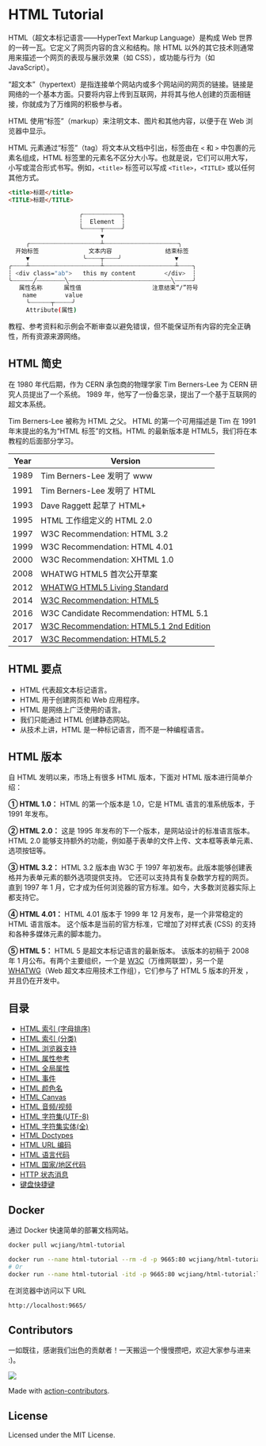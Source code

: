 HTML Tutorial
===

HTML（超文本标记语言——HyperText Markup Language）是构成 Web 世界的一砖一瓦。它定义了网页内容的含义和结构。除 HTML 以外的其它技术则通常用来描述一个网页的表现与展示效果（如 CSS），或功能与行为（如 JavaScript）。

“超文本”（hypertext）是指连接单个网站内或多个网站间的网页的链接。链接是网络的一个基本方面。只要将内容上传到互联网，并将其与他人创建的页面相链接，你就成为了万维网的积极参与者。

HTML 使用“标签”（markup）来注明文本、图片和其他内容，以便于在 Web 浏览器中显示。

HTML 元素通过“标签”（tag）将文本从文档中引出，标签由在 `<` 和 `>` 中包裹的元素名组成，HTML 标签里的元素名不区分大小写。也就是说，它们可以用大写，小写或混合形式书写。例如，`<title>` 标签可以写成 `<Title>`，`<TITLE>` 或以任何其他方式。

```html
<title>标题</title>
<TITLE>标题</TITLE>
```

```bash
                    ╭┈┈┈┈┈┈┈┈┈┈┈╮
                    ┆  Element  ┆
                    ╰┈┈┈┈┈┬┈┈┈┈┈╯
                          ▼ 
     ╭┈┈┈┈┈┈┈┈┈┈┈┈┈┈┈┈┈┈┈┈┴┈┈┈┈┈┈┈┈┈┈┈┈┈┈┈┈┈┈┈┈┈╮
  开始标签              文本内容               结束标签
     ▼               ╰┈┈┈┈┬┈┈┈┈╯               ▼
╭┈┈┈┈┴┈┈┈┈┈┈┈┈┈┈┈┈┈┈┈┈┈┈┈┈┴┈┈┈┈┈┈┈┈┈┈┈┈┈┈┈┈┈┈┈┈┴┈┈┈┈╮
┆ <div class="ab">   this my content        </div>  ┆
╰┈┈┈┈┈┈╱┈┈┈┈┈┈┈┈╲┈┈┈┈┈┈┈┈┈┈┈┈┈┈┈┈┈┈┈┈┈┈┈┈┈┈┈┈┈╲┈┈┈┈┈╯
   属性名称      属性值                    注意结束“/”符号
    name        value
     ╰┈┈┈┈┈┈┬┈┈┈┈┈╯
     Attribute(属性)
```

教程、参考资料和示例会不断审查以避免错误，但不能保证所有内容的完全正确性，所有资源来源网络。

## HTML 简史

在 1980 年代后期，作为 CERN 承包商的物理学家 Tim Berners-Lee 为 CERN 研究人员提出了一个系统。 1989 年，他写了一份备忘录，提出了一个基于互联网的超文本系统。

Tim Berners-Lee 被称为 HTML 之父。 HTML 的第一个可用描述是 Tim 在 1991 年末提出的名为“HTML 标签”的文档。HTML 的最新版本是 HTML5，我们将在本教程的后面部分学习。


| Year | Version |
| ---- | ---- |
| 1989 | Tim Berners-Lee 发明了 www |
| 1991 | Tim Berners-Lee 发明了 HTML |
| 1993 | Dave Raggett 起草了 HTML+ |
| 1995 | HTML 工作组定义的 HTML 2.0 |
| 1997 | W3C Recommendation: HTML 3.2 |
| 1999 | W3C Recommendation: HTML 4.01 |
| 2000 | W3C Recommendation: XHTML 1.0 |
| 2008 | WHATWG HTML5 首次公开草案 |
| 2012 | [WHATWG HTML5 Living Standard](http://whatwg.org/html/) |
| 2014 | [W3C Recommendation: HTML5](http://www.w3.org/TR/html5/) |
| 2016 | W3C Candidate Recommendation: HTML 5.1 |
| 2017 | [W3C Recommendation: HTML5.1 2nd Edition](http://www.w3.org/TR/html51/) |
| 2017 | [W3C Recommendation: HTML5.2](http://www.w3.org/TR/html52/) |


## HTML 要点

- HTML 代表超文本标记语言。
- HTML 用于创建网页和 Web 应用程序。
- HTML 是网络上广泛使用的语言。
- 我们只能通过 HTML 创建静态网站。
- 从技术上讲，HTML 是一种标记语言，而不是一种编程语言。

## HTML 版本

自 HTML 发明以来，市场上有很多 HTML 版本，下面对 HTML 版本进行简单介绍：

**① HTML 1.0：** HTML 的第一个版本是 1.0，它是 HTML 语言的准系统版本，于 1991 年发布。

**② HTML 2.0：** 这是 1995 年发布的下一个版本，是网站设计的标准语言版本。 HTML 2.0 能够支持额外的功能，例如基于表单的文件上传、文本框等表单元素、选项按钮等。

**③ HTML 3.2：** HTML 3.2 版本由 W3C 于 1997 年初发布。此版本能够创建表格并为表单元素的额外选项提供支持。 它还可以支持具有复杂数学方程的网页。 直到 1997 年 1 月，它才成为任何浏览器的官方标准。如今，大多数浏览器实际上都支持它。

**④ HTML 4.01：** HTML 4.01 版本于 1999 年 12 月发布，是一个非常稳定的 HTML 语言版本。 这个版本是当前的官方标准，它增加了对样式表 (CSS) 的支持和各种多媒体元素的脚本能力。

**⑤ HTML 5：** HTML 5 是超文本标记语言的最新版本。 该版本的初稿于 2008 年 1 月公布。有两个主要组织，一个是 [W3C](https://www.w3.org/)（万维网联盟），另一个是 [WHATWG](https://whatwg.org/)（Web 超文本应用技术工作组），它们参与了 HTML 5 版本的开发 ，并且仍在开发中。

<!--idoc:ignore:start-->

## 目录

- [HTML 索引 (字母排序)](./docs/tags/README.md)
- [HTML 索引 (分类)](./docs/reference/byfunc.md)
- [HTML 浏览器支持](./docs/reference/browsersupport.md)
- [HTML 属性参考](./docs/reference/attributes.md)
- [HTML 全局属性](./docs/reference/standardattributes.md)
- [HTML 事件](./docs/reference/eventattributes.md)
- [HTML 颜色名](./docs/reference/colornames.md)
- [HTML Canvas](./docs/reference/canvas.md)
- [HTML 音频/视频](./docs/reference/av_dom.md)
- [HTML 字符集(UTF-8)](./docs/reference/charactersets.md)
- [HTML 字符集实体(全)](./docs/reference/charactersets_entities.md)
- [HTML Doctypes](./docs/reference/dtd.md)
- [HTML URL 编码](./docs/reference/urlencode.md)
- [HTML 语言代码](./docs/reference/language_codes.md)
- [HTML 国家/地区代码](./docs/reference/country_codes.md)
- [HTTP 状态消息](./docs/reference/httpmessages.md)
- [键盘快捷键](./docs/reference/keyboardshortcuts.md)

<!--idoc:ignore:end-->

## Docker

通过 Docker 快速简单的部署文档网站。

```bash
docker pull wcjiang/html-tutorial
```

```bash
docker run --name html-tutorial --rm -d -p 9665:80 wcjiang/html-tutorial:latest
# Or
docker run --name html-tutorial -itd -p 9665:80 wcjiang/html-tutorial:latest
```

在浏览器中访问以下 URL

```bash
http://localhost:9665/
```

## Contributors

一如既往，感谢我们出色的贡献者！一天搬运一个慢慢攒吧，欢迎大家参与进来 :)。

<a href="https://github.com/jaywcjlove/html-tutorial/graphs/contributors">
  <img src="https://jaywcjlove.github.io/html-tutorial/CONTRIBUTORS.svg" />
</a>

Made with [action-contributors](https://github.com/jaywcjlove/github-action-contributors).

## License

Licensed under the MIT License.
